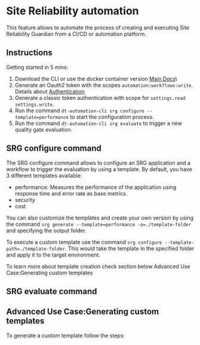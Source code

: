 # Site Reliability automation

This feature allows to automate the process of creating and executing Site Reliability Guardian from a CI/CD or automation platform.

## Instructions

Getting started in 5 mins:

1. Download the CLI or use the docker container version [Main Docs](../README.md)\
1. Generate an Oauth2 token with the scopes `automation:workflows:write`. Details about [Authentication](./Authentication.md)
1. Generate a classic token authentication with scope for `settings.read settings.write`.
1. Run the command `dt-automation-cli srg configure --template=performance` to start the configuration process.
1. Run the command `dt-automation-cli srg evaluate` to trigger a new quality gate evaluation.

## SRG configure command

The SRG configure command allows to configure an SRG application and a workflow to trigger the evaluation by using a template. By default, you have 3 different templates available:

- performance: Measures the performance of the application using response time and error rate as base metrics.
- security
- cost

You can also customize the templates and create your own version by using the command `srg generate --template=performance -o=./template-folder` and specifying the output folder.

To execute a custom template use the command `srg configure --template-path=./template-folder`. This would take the template in the specified folder and apply it to the target environment.

To learn more about template creation check section below Advanced Use Case:Generating custom templates

## SRG evaluate command

## Advanced Use Case:Generating custom templates

To generate a custom template follow the steps:
